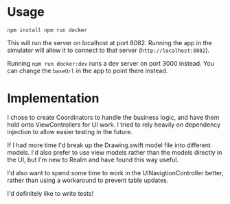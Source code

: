 # Usage

`
npm install
npm run docker
`

This will run the server on localhost at port 8082. Running the app in the simulator will allow it to connect to that server (`http://localhost:8082`).

Running `npm run docker:dev` runs a dev server on port 3000 instead. You can change the `baseUrl` in the app to point there instead.

# Implementation

I chose to create Coordinators to handle the business logic, and have them hold onto ViewControllers for UI work. I tried to rely heavily on dependency injection to allow easier testing in the future.

If I had more time I'd break up the Drawing.swift model file into different models. I'd also prefer to use view models rather than the models directly in the UI, but I'm new to Realm and have found this way useful.

I'd also want to spend some time to work in the UINavigtionController better, rather than using a workaround to prevent table updates.

I'd definitely like to write tests!
